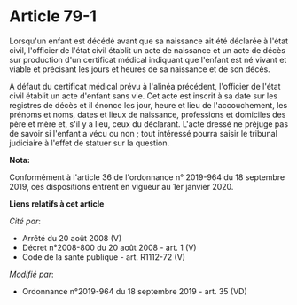 # Article 79-1

Lorsqu'un enfant est décédé avant que sa naissance ait été déclarée à l'état civil, l'officier de l'état civil établit un
acte de naissance et un acte de décès sur production d'un certificat médical indiquant que l'enfant est né vivant et viable
et précisant les jours et heures de sa naissance et de son décès.

A défaut du certificat médical prévu à l'alinéa précédent, l'officier de l'état civil établit un acte d'enfant sans vie. Cet
acte est inscrit à sa date sur les registres de décès et il énonce les jour, heure et lieu de l'accouchement, les prénoms et
noms, dates et lieux de naissance, professions et domiciles des père et mère et, s'il y a lieu, ceux du déclarant. L'acte
dressé ne préjuge pas de savoir si l'enfant a vécu ou non ; tout intéressé pourra saisir le tribunal judiciaire à l'effet de
statuer sur la question.

**Nota:**

Conformément à l'article 36 de l'ordonnance n° 2019-964 du 18 septembre 2019, ces dispositions entrent en vigueur au 1er
janvier 2020.

**Liens relatifs à cet article**

_Cité par_:

  - Arrêté du 20 août 2008 (V)
  - Décret n°2008-800 du 20 août 2008 - art. 1 (V)
  - Code de la santé publique - art. R1112-72 (V)

_Modifié par_:

  - Ordonnance n°2019-964 du 18 septembre 2019 - art. 35 (VD)
